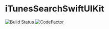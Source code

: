 # iTunesSearchSwiftUIKit

[![Build Status](https://app.bitrise.io/app/4c86cb7a33c135aa/status.svg?token=3M5ESsGaYoLgcytWf0aXvA)](https://app.bitrise.io/app/4c86cb7a33c135aa) [![CodeFactor](https://www.codefactor.io/repository/github/transmigrado/itunessearchswiftuikit/badge)](https://www.codefactor.io/repository/github/transmigrado/itunessearchswiftuikit)